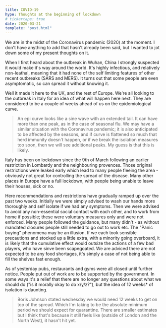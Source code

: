 ```yaml
---
title: COVID-19
hype: Thoughts at the beginning of lockdown
# tickertape: true
date: 2020-03-21
template: "post.html"
---
```


We are in the midst of the Coronavirus pandemic (2020) at the moment. I don't have anything
to add that hasn't already been said, but I wanted to jot down some of my present thoughts on it.

When I first heard about the outbreak in Wuhan, China I strongly suspected it would make it's way
around the world. It's highly infectious, and relatively non-leathal, meaning that it had none of
the self limiting features of other recent outbreaks (SARS and MERS). It turns out that some people
are even asymptomatic, so can spread it without knowing it.

Well it made it here to the UK, and the rest of Europe. We're all looking to the outbreak in Italy
for an idea of what will happen here next. They are considered to be a couple of weeks ahead of us
on the epidemiological curve.

> An epi curve looks like a sine wave with an extended tail. It can have more than one peak, as
> in the case of seasonal flu. We may have a similar situation with the Coronavirus pandemic; it is
> also anticipated to be affected by the seasons, and if curve is flattened so much that herd
> immunity doesn't happen, or if we break the isolation measures too soon, then we will see
> additional peaks. My guess is that this is likely.

Italy has been on lockdown since the 9th of March following an earlier restriction in Lombardy
and the neighbouring provences. Those original restrictions were leaked early which lead to many
people fleeing the area - obviously not great for controlling the spread of the disease. Many other
places in Europe have a full lockdown, with people being unable to leave their houses, sick or no.

Here recommendations and restrictions have gradually ramped up over the past two weeks. Initially
we were simply advised to wash our hands more thoroughly and self isolate if we had any symptoms.
Then we were advised to avoid any non-essential social contact with each other,  and to work from
home if possible; these were voluntary measures only and were not enforced. Many people followed
the guidance, but many didn't - as without mandated closures people still needed to go out to work
etc. The "Panic buying" phenomena may be an illusion. If we each took sensible precautions and
stocked up a little extra, with a minority going overboard, it is likely that the cumulative effect
would outsize the actions of a few bad players, who have sinve been scapegoated. We are adviced
there are not expected to be any food shortages, it's simply a case of not being able to fill
the shelves fast enough.

As of yesterday pubs, restaurants and gyms were all closed until further notice. People put out of
work are to be supported by the government. In some ways it's a relief that there are no longer any
questions about what we should do ("is it morally okay to do x/y/z?"), but the idea of 12 weeks* of
isolation is daunting.

> Boris Johnson stated wednesday we would need 12 weeks to get on top of the spread. Which I'm
> taking to be the absolute minimum period we should expect for quarantine. There are smaller
> estimates but I think that's because it still feels like (outside of London and the North West),
> it hasn't hit yet.
